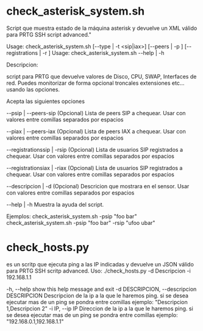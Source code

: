 # check_asterisk_system.sh
Script que muestra estado de la máquina asterisk y devuelve un XML válido para PRTG SSH script advanced."

Usage: check_asterisk_system.sh [--type | -t <sip|iax>] [--peers | -p <peers>] [--registrations | -r <registrations>] 
Usage: check_asterisk_system.sh --help | -h

Descripcion:

script para PRTG que devuelve valores de Disco, CPU, SWAP, Interfaces de red. Puedes monitorizar de forma opcional
troncales extensiones etc... usando las opciones.

Acepta las siguientes opciones

  
--psip  | --peers-sip            (Opcional) Lista de peers SIP a chequear.
                                   Usar con valores entre comillas separados por espacios
  
--piax  | --peers-iax            (Opcional) Lista de peers IAX a chequear.
                                   Usar con valores entre comillas separados por espacios                        

--registrationssip  | -rsip      (Opcional) Lista de usuarios SIP registrados a chequear.
                                   Usar con valores entre comillas separados por espacios

--registrationsiax  | -riax      (Opcional) Lista de usuarios SIP registrados a chequear.
                                   Usar con valores entre comillas separados por espacios

--descripcion  | -d              (Opcional) Descricion que mostrara en el sensor.
                                   Usar con valores entre comillas separados por espacios

--help | -h                      Muestra la ayuda del script.


Ejemplos:
  check_asterisk_system.sh -psip \"foo bar\"
  check_asterisk_system.sh -psip \"foo bar\" -rsip \"ufoo ubar\"


# check_hosts.py 

es un scritp que ejecuta ping a las IP indicadas y devuelve un
JSON válido para PRTG SSH scritp advanced. Uso: ./check_hosts.py -d
Descripcion -i 192.168.1.1

-h, --help            show this help message and exit
-d DESCRIPCION, --descripcion DESCRIPCION
                        Descripcion de la ip a la que le haremos ping. si se
                        desea ejecutar mas de un ping se pondra entre comillas
                        ejemplo: "Descripcion 1,Descripcion 2"
-i IP, --ip IP        Direccion de la ip a la que le haremos ping. si se
                        desea ejecutar mas de un ping se pondra entre comillas
                        ejemplo: "192.168.0.1,192.168.1.1"
